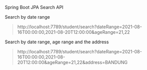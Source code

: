Spring Boot JPA Search API

Search by date range
> http://localhost:7789/student/search?dateRange=2021-08-16T00:00:00,2021-08-20T12:00:00&ageRange=21,22

Search by date range, age range and the address
>http://localhost:7789/student/search?dateRange=2021-08-16T00:00:00,2021-08-20T12:00:00&ageRange=21,22&address=BANDUNG
